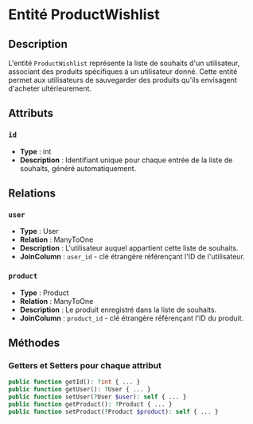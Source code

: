 # Entité ProductWishlist

## Description
L'entité `ProductWishlist` représente la liste de souhaits d'un utilisateur, associant des produits spécifiques à un utilisateur donné. Cette entité permet aux utilisateurs de sauvegarder des produits qu'ils envisagent d'acheter ultérieurement.

## Attributs

### `id`
- **Type** : int
- **Description** : Identifiant unique pour chaque entrée de la liste de souhaits, généré automatiquement.

## Relations

### `user`
- **Type** : User
- **Relation** : ManyToOne
- **Description** : L'utilisateur auquel appartient cette liste de souhaits.
- **JoinColumn** : `user_id` - clé étrangère référençant l'ID de l'utilisateur.

### `product`
- **Type** : Product
- **Relation** : ManyToOne
- **Description** : Le produit enregistré dans la liste de souhaits.
- **JoinColumn** : `product_id` - clé étrangère référençant l'ID du produit.

## Méthodes

### Getters et Setters pour chaque attribut

```php
public function getId(): ?int { ... }
public function getUser(): ?User { ... }
public function setUser(?User $user): self { ... }
public function getProduct(): ?Product { ... }
public function setProduct(?Product $product): self { ... }
```